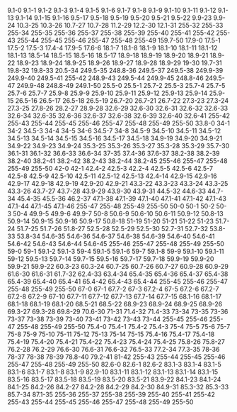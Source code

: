 9.1-0
9.1-1
9.1-2
9.1-3
9.1-4
9.1-5
9.1-6
9.1-7
9.1-8
9.1-9
9.1-10
9.1-11
9.1-12
9.1-13
9.1-14
9.1-15
9.1-16
9.5-17
9.5-18
9.5-19
9.5-20
9.5-21
9.5-22
9.9-23
9.9-24
10.3-25
10.3-26
10.7-27
10.7-28
11.2-29
12.2-30
12.1-31
255-32
255-33
255-34
255-35
255-36
255-37
255-38
255-39
255-40
255-41
255-42
255-43
255-44
255-45
255-46
255-47
255-48
255-49
159.7-50
17.9-0
17.5-1
17.5-2
17.5-3
17.4-4
17.9-5
17.6-6
18.1-7
18.1-8
18.1-9
18.1-10
18.1-11
18.1-12
18.1-13
18.5-14
18.5-15
18.5-16
18.5-17
18.9-18
18.9-19
18.9-20
18.9-21
18.9-22
18.9-23
18.9-24
18.9-25
18.9-26
18.9-27
18.9-28
18.9-29
19-30
19.7-31
19.8-32
19.8-33
20.5-34
249.5-35
248.8-36
249.5-37
249.5-38
249.9-39
249.9-40
249.5-41
255-42
248.9-43
249.5-44
249.9-45
248.8-46
249.5-47
249.9-48
248.8-49
249.1-50
25.5-0
25.5-1
25.7-2
25.5-3
25.7-4
25.7-5
25.7-6
25.7-7
25.9-8
25.9-9
25.9-10
25.9-11
25.9-12
25.9-13
25.9-14
25.9-15
26.5-16
26.5-17
26.5-18
26.5-19
26.7-20
26.7-21
26.7-22
27.3-23
27.3-24
27.3-25
27.8-26
28.2-27
28.9-28
32.6-29
32.6-30
32.6-31
32.6-32
32.6-33
32.6-34
32.6-35
32.6-36
32.6-37
32.6-38
32.6-39
32.6-40
32.6-41
255-42
255-43
255-44
255-45
255-46
255-47
255-48
255-49
255-50
33.8-0
34-1
34-2
34.5-3
34-4
34-5
34-6
34.5-7
34-8
34.5-9
34.5-10
34.5-11
34.5-12
34.5-13
34.5-14
34.5-15
34.5-16
34.5-17
34.5-18
34.9-19
34.9-20
34.9-21
34.9-22
34.9-23
34.9-24
35.3-25
35.3-26
35.3-27
35.3-28
35.3-29
35.7-30
36.1-31
36.1-32
36.6-33
36.6-34
37-35
37.4-36
37.6-37
38.2-38
38.2-39
38.2-40
38.2-41
38.2-42
38.2-43
38.2-44
38.2-45
255-46
255-47
255-48
255-49
255-50
42-0
42-1
42.4-2
42.5-3
42.2-4
42.5-5
42.5-6
42.5-7
42.5-8
42.5-9
42.5-10
42.5-11
42.5-12
42.5-13
42.4-14
42.9-15
42.9-16
42.9-17
42.9-18
42.9-19
42.9-20
42.9-21
43.3-22
43.3-23
43.3-24
43.3-25
43.3-26
43.7-27
43.7-28
43.9-29
43.9-30
43.9-31
44.5-32
44.6-33
44.7-34
45.4-35
45.5-36
46.2-37
47.1-38
47.1-39
47.1-40
47.1-41
47.1-42
47.1-43
47.1-44
47.1-45
47.1-46
255-47
255-48
255-49
255-50
50-0
50-1
50-2
50-3
50-4
49.9-5
49.9-6
49.9-7
50-8
50.6-9
50.6-10
50.6-11
50.9-12
50.8-13
50.9-14
50.9-15
50.9-16
50.9-17
50.8-18
51-19
51-20
51-21
51-22
51-23
51.7-24
51.7-25
51.7-26
51.8-27
52.5-28
52.5-29
52.5-30
52.7-31
52.7-32
53.8-33
53.8-34
54.6-35
54.6-36
54.6-37
54.6-38
54.6-39
54.6-40
54.6-41
54.6-42
54.6-43
54.6-44
54.6-45
255-46
255-47
255-48
255-49
255-50
59-0
59-1
59.1-2
59.1-3
59-4
59.1-5
59.1-6
59-7
59.1-8
59-9
59.1-10
59.1-11
59-12
59.5-13
59.7-14
59.7-15
59.5-16
59.7-17
59.7-18
59.9-19
59.9-20
59.9-21
59.9-22
60.3-23
60.3-24
60.7-25
60.7-26
60.7-27
60.9-28
60.9-29
61.6-30
61.6-31
61.7-32
62.4-33
63.4-34
65.4-35
65.4-36
65.4-37
65.4-38
65.4-39
65.4-40
65.4-41
65.4-42
65.4-43
65.4-44
255-45
255-46
255-47
255-48
255-49
255-50
67-0
67-1
67.7-2
67-3
67.2-4
67-5
67.2-6
67.2-7
67.2-8
67.2-9
67-10
67.7-11
67.7-12
67.7-13
67.7-14
67.7-15
68.1-16
68.1-17
68.1-18
68.1-19
68.1-20
68.5-21
68.5-22
68.9-23
68.9-24
68.9-25
68.9-26
69.3-27
69.3-28
69.8-29
70.6-30
71-31
71.4-32
71.4-33
73-34
73-35
73-36
73-37
73-38
73-39
73-40
73-41
73-42
73-43
73-44
255-45
255-46
255-47
255-48
255-49
255-50
75.4-0
75.4-1
75.4-2
75.4-3
75-4
75-5
75-6
75-7
75-8
75-9
75-10
75-11
75-12
75-13
75-14
75-15
75.4-16
75.4-17
75.4-18
75.4-19
75.4-20
75.4-21
75.4-22
75.4-23
75.4-24
75.4-25
75.8-26
75.8-27
76.2-28
76.2-29
76.6-30
76.6-31
76.6-32
76.5-33
77.2-34
77.3-35
78-36
78-37
78-38
78-39
78.8-40
79.2-41
81-42
255-43
255-44
255-45
255-46
255-47
255-48
255-49
255-50
82.6-0
82.6-1
82.6-2
83.1-3
83.1-4
83.1-5
83.1-6
83.1-7
83.1-8
83.1-9
82.9-10
83.1-11
83.1-12
83.1-13
83.1-14
83.1-15
83.5-16
83.5-17
83.5-18
83.5-19
83.5-20
83.5-21
83.9-22
84.1-23
84.1-24
84.1-25
84.2-26
84.2-27
84.2-28
84.2-29
84.2-30
84.9-31
85.3-32
85.3-33
85.7-34
87.1-35
255-36
255-37
255-38
255-39
255-40
255-41
255-42
255-43
255-44
255-45
255-46
255-47
255-48
255-49
255-50
